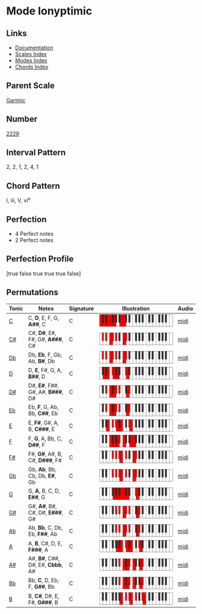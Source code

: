 # Mode Ionyptimic

## Links

- [Documentation](index.md)
- [Scales Index](Scales.md)
- [Modes Index](Modes.md)
- [Chords Index](Chords.md)

## Parent Scale

[Garimic](ScaleGarimic.md)

## Number

[2229](https://ianring.com/musictheory/scales/2229)

## Interval Pattern

2, 2, 1, 2, 4, 1

## Chord Pattern

I, iii, V, vi⁰

## Perfection

- 4 Perfect notes
- 2 Perfect notes

## Perfection Profile

[true false true true true false]

## Permutations

| Tonic | Notes | Signature | Illustration | Audio |
|-------|-------|-----------|--------------|-------|
| [C](ModeCNaturalIonyptimic.md) | C, **D**, E, F, G, **A##**, C | C | ![CNaturalIonyptimic](ModeCNaturalIonyptimic.png) | [midi](https://github.com/edipermadi/music/blob/main/docs/ModeCNaturalIonyptimic.mid?raw=true) |
| [C#](ModeCSharpIonyptimic.md) | C#, **D#**, E#, F#, G#, **A###**, C# | C | ![CSharpIonyptimic](ModeCSharpIonyptimic.png) | [midi](https://github.com/edipermadi/music/blob/main/docs/ModeCSharpIonyptimic.mid?raw=true) |
| [Db](ModeDFlatIonyptimic.md) | Db, **Eb**, F, Gb, Ab, **B#**, Db | C | ![DFlatIonyptimic](ModeDFlatIonyptimic.png) | [midi](https://github.com/edipermadi/music/blob/main/docs/ModeDFlatIonyptimic.mid?raw=true) |
| [D](ModeDNaturalIonyptimic.md) | D, **E**, F#, G, A, **B##**, D | C | ![DNaturalIonyptimic](ModeDNaturalIonyptimic.png) | [midi](https://github.com/edipermadi/music/blob/main/docs/ModeDNaturalIonyptimic.mid?raw=true) |
| [D#](ModeDSharpIonyptimic.md) | D#, **E#**, F##, G#, A#, **B###**, D# | C | ![DSharpIonyptimic](ModeDSharpIonyptimic.png) | [midi](https://github.com/edipermadi/music/blob/main/docs/ModeDSharpIonyptimic.mid?raw=true) |
| [Eb](ModeEFlatIonyptimic.md) | Eb, **F**, G, Ab, Bb, **C##**, Eb | C | ![EFlatIonyptimic](ModeEFlatIonyptimic.png) | [midi](https://github.com/edipermadi/music/blob/main/docs/ModeEFlatIonyptimic.mid?raw=true) |
| [E](ModeENaturalIonyptimic.md) | E, **F#**, G#, A, B, **C###**, E | C | ![ENaturalIonyptimic](ModeENaturalIonyptimic.png) | [midi](https://github.com/edipermadi/music/blob/main/docs/ModeENaturalIonyptimic.mid?raw=true) |
| [F](ModeFNaturalIonyptimic.md) | F, **G**, A, Bb, C, **D##**, F | C | ![FNaturalIonyptimic](ModeFNaturalIonyptimic.png) | [midi](https://github.com/edipermadi/music/blob/main/docs/ModeFNaturalIonyptimic.mid?raw=true) |
| [F#](ModeFSharpIonyptimic.md) | F#, **G#**, A#, B, C#, **D###**, F# | C | ![FSharpIonyptimic](ModeFSharpIonyptimic.png) | [midi](https://github.com/edipermadi/music/blob/main/docs/ModeFSharpIonyptimic.mid?raw=true) |
| [Gb](ModeGFlatIonyptimic.md) | Gb, **Ab**, Bb, Cb, Db, **E#**, Gb | C | ![GFlatIonyptimic](ModeGFlatIonyptimic.png) | [midi](https://github.com/edipermadi/music/blob/main/docs/ModeGFlatIonyptimic.mid?raw=true) |
| [G](ModeGNaturalIonyptimic.md) | G, **A**, B, C, D, **E##**, G | C | ![GNaturalIonyptimic](ModeGNaturalIonyptimic.png) | [midi](https://github.com/edipermadi/music/blob/main/docs/ModeGNaturalIonyptimic.mid?raw=true) |
| [G#](ModeGSharpIonyptimic.md) | G#, **A#**, B#, C#, D#, **E###**, G# | C | ![GSharpIonyptimic](ModeGSharpIonyptimic.png) | [midi](https://github.com/edipermadi/music/blob/main/docs/ModeGSharpIonyptimic.mid?raw=true) |
| [Ab](ModeAFlatIonyptimic.md) | Ab, **Bb**, C, Db, Eb, **F##**, Ab | C | ![AFlatIonyptimic](ModeAFlatIonyptimic.png) | [midi](https://github.com/edipermadi/music/blob/main/docs/ModeAFlatIonyptimic.mid?raw=true) |
| [A](ModeANaturalIonyptimic.md) | A, **B**, C#, D, E, **F###**, A | C | ![ANaturalIonyptimic](ModeANaturalIonyptimic.png) | [midi](https://github.com/edipermadi/music/blob/main/docs/ModeANaturalIonyptimic.mid?raw=true) |
| [A#](ModeASharpIonyptimic.md) | A#, **B#**, C##, D#, E#, **Cbbb**, A# | C | ![ASharpIonyptimic](ModeASharpIonyptimic.png) | [midi](https://github.com/edipermadi/music/blob/main/docs/ModeASharpIonyptimic.mid?raw=true) |
| [Bb](ModeBFlatIonyptimic.md) | Bb, **C**, D, Eb, F, **G##**, Bb | C | ![BFlatIonyptimic](ModeBFlatIonyptimic.png) | [midi](https://github.com/edipermadi/music/blob/main/docs/ModeBFlatIonyptimic.mid?raw=true) |
| [B](ModeBNaturalIonyptimic.md) | B, **C#**, D#, E, F#, **G###**, B | C | ![BNaturalIonyptimic](ModeBNaturalIonyptimic.png) | [midi](https://github.com/edipermadi/music/blob/main/docs/ModeBNaturalIonyptimic.mid?raw=true) |
